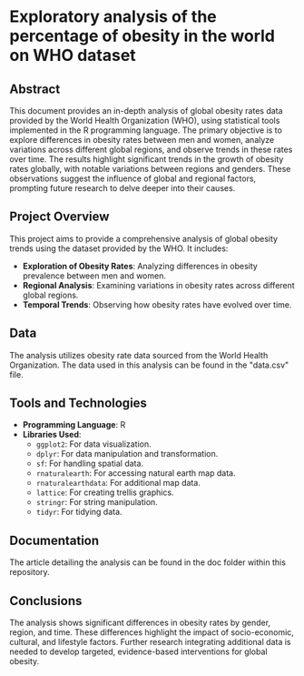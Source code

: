 # Exploratory analysis of the percentage of obesity in the world on WHO dataset

## Abstract
This document provides an in-depth analysis of global obesity rates data provided by the World Health Organization (WHO), using statistical tools implemented in the R programming language. The primary objective is to explore differences in obesity rates between men and women, analyze variations across different global regions, and observe trends in these rates over time. The results highlight significant trends in the growth of obesity rates globally, with notable variations between regions and genders. These observations suggest the influence of global and regional factors, prompting future research to delve deeper into their causes.

## Project Overview
This project aims to provide a comprehensive analysis of global obesity trends using the dataset provided by the WHO. It includes:

- **Exploration of Obesity Rates**: Analyzing differences in obesity prevalence between men and women.
- **Regional Analysis**: Examining variations in obesity rates across different global regions.
- **Temporal Trends**: Observing how obesity rates have evolved over time.

## Data
The analysis utilizes obesity rate data sourced from the World Health Organization. 
The data used in this analysis can be found in the "data.csv" file.

## Tools and Technologies

- **Programming Language**: R
- **Libraries Used**:
  - `ggplot2`: For data visualization.
  - `dplyr`: For data manipulation and transformation.
  - `sf`: For handling spatial data.
  - `rnaturalearth`: For accessing natural earth map data.
  - `rnaturalearthdata`: For additional map data.
  - `lattice`: For creating trellis graphics.
  - `stringr`: For string manipulation.
  - `tidyr`: For tidying data.
  
## Documentation
The article detailing the analysis can be found in the doc folder within this repository.

## Conclusions
The analysis shows significant differences in obesity rates by gender, region, and time. These differences highlight the impact of socio-economic, cultural, and lifestyle factors. Further research integrating additional data is needed to develop targeted, evidence-based interventions for global obesity.
